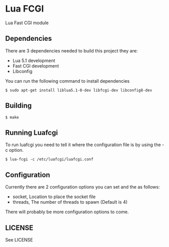 # Lua FCGI

Lua Fast CGI module

## Dependencies

There are 3 dependencies needed to build this project
they are:

 * Lua 5.1 development
 * Fast CGI development
 * Libconfig

You can run the following command to install dependencies

    $ sudo apt-get install liblua5.1-0-dev libfcgi-dev libconfig8-dev

## Building

    $ make

## Running Luafcgi

To run luafcgi you need to tell it where the configuration
file is by using the -c option.

    $ lua-fcgi -c /etc/luafcgi/luafcgi.conf

## Configuration

Currently there are 2 configuration options you can set
and the as follows:

 * socket, Location to place the socket file
 * threads, The number of threads to spawn (Default is 4)

There will probably be more configuration options to come.

## LICENSE

See LICENSE
